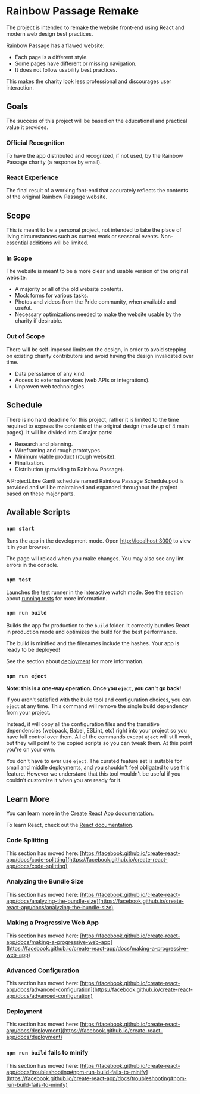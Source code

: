 # Rainbow Passage Remake

The project is intended to remake the website front-end using React and modern web design best practices.

Rainbow Passage has a flawed website:

- Each page is a different style.
- Some pages have different or missing navigation.
- It does not follow usability best practices.

This makes the charity look less professional and discourages user interaction.

## Goals

The success of this project will be based on the educational and practical value it provides.

### Official Recognition

To have the app distributed and recognized, if not used, by the Rainbow Passage charity (a response by email).

### React Experience

The final result of a working font-end that accurately reflects the contents of the original Rainbow Passage website.

## Scope

This is meant to be a personal project, not intended to take the place of living circumstances such as current work or seasonal events. Non-essential additions will be limited.

### In Scope

The website is meant to be a more clear and usable version of the original website.

* A majority or all of the old website contents.
* Mock forms for various tasks.
* Photos and videos from the Pride community, when available and useful.
* Necessary optimizations needed to make the website usable by the charity if desirable.

### Out of Scope

There will be self-imposed limits on the design, in order to avoid stepping on existing charity contributors and avoid having the design invalidated over time.

* Data persstance of any kind.
* Access to external services (web APIs or integrations).
* Unproven web technologies.

## Schedule

There is no hard deadline for this project, rather it is limited to the time required to express the contents of the original design (made up of 4 main pages). It will be divided into X major parts:

- Research and planning.
- Wireframing and rough prototypes.
- Minimum viable product (rough website).
- Finalization.
- Distribution (providing to Rainbow Passage).

A ProjectLibre Gantt schedule named Rainbow Passage Schedule.pod is provided and will be maintained and expanded throughout the project based on these major parts.

## Available Scripts

### `npm start`

Runs the app in the development mode.
Open [http://localhost:3000](http://localhost:3000) to view it in your browser.

The page will reload when you make changes.
You may also see any lint errors in the console.

### `npm test`

Launches the test runner in the interactive watch mode.
See the section about [running tests](https://facebook.github.io/create-react-app/docs/running-tests) for more information.

### `npm run build`

Builds the app for production to the `build` folder.
It correctly bundles React in production mode and optimizes the build for the best performance.

The build is minified and the filenames include the hashes.
Your app is ready to be deployed!

See the section about [deployment](https://facebook.github.io/create-react-app/docs/deployment) for more information.

### `npm run eject`

**Note: this is a one-way operation. Once you `eject`, you can't go back!**

If you aren't satisfied with the build tool and configuration choices, you can `eject` at any time. This command will remove the single build dependency from your project.

Instead, it will copy all the configuration files and the transitive dependencies (webpack, Babel, ESLint, etc) right into your project so you have full control over them. All of the commands except `eject` will still work, but they will point to the copied scripts so you can tweak them. At this point you're on your own.

You don't have to ever use `eject`. The curated feature set is suitable for small and middle deployments, and you shouldn't feel obligated to use this feature. However we understand that this tool wouldn't be useful if you couldn't customize it when you are ready for it.

## Learn More

You can learn more in the [Create React App documentation](https://facebook.github.io/create-react-app/docs/getting-started).

To learn React, check out the [React documentation](https://reactjs.org/).

### Code Splitting

This section has moved here: [https://facebook.github.io/create-react-app/docs/code-splitting](https://facebook.github.io/create-react-app/docs/code-splitting)

### Analyzing the Bundle Size

This section has moved here: [https://facebook.github.io/create-react-app/docs/analyzing-the-bundle-size](https://facebook.github.io/create-react-app/docs/analyzing-the-bundle-size)

### Making a Progressive Web App

This section has moved here: [https://facebook.github.io/create-react-app/docs/making-a-progressive-web-app](https://facebook.github.io/create-react-app/docs/making-a-progressive-web-app)

### Advanced Configuration

This section has moved here: [https://facebook.github.io/create-react-app/docs/advanced-configuration](https://facebook.github.io/create-react-app/docs/advanced-configuration)

### Deployment

This section has moved here: [https://facebook.github.io/create-react-app/docs/deployment](https://facebook.github.io/create-react-app/docs/deployment)

### `npm run build` fails to minify

This section has moved here: [https://facebook.github.io/create-react-app/docs/troubleshooting#npm-run-build-fails-to-minify](https://facebook.github.io/create-react-app/docs/troubleshooting#npm-run-build-fails-to-minify)
